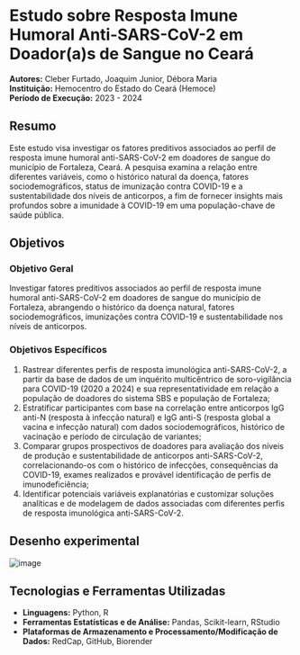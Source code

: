 # Estudo sobre Resposta Imune Humoral Anti-SARS-CoV-2 em Doador(a)s de Sangue no Ceará

**Autores:** Cleber Furtado, Joaquim Junior, Débora Maria  
**Instituição:** Hemocentro do Estado do Ceará (Hemoce)  
**Período de Execução:** 2023 - 2024

## Resumo

Este estudo visa investigar os fatores preditivos associados ao perfil de resposta imune humoral anti-SARS-CoV-2 em doadores de sangue do município de Fortaleza, Ceará. A pesquisa examina a relação entre diferentes variáveis, como o histórico natural da doença, fatores sociodemográficos, status de imunização contra COVID-19 e a sustentabilidade dos níveis de anticorpos, a fim de fornecer insights mais profundos sobre a imunidade à COVID-19 em uma população-chave de saúde pública.

## Objetivos

### Objetivo Geral
Investigar fatores preditivos associados ao perfil de resposta imune humoral anti-SARS-CoV-2 em doadores de sangue do município de Fortaleza, abrangendo o histórico da doença natural, fatores sociodemográficos, 
imunizações contra COVID-19 e sustentabilidade nos níveis de anticorpos.

### Objetivos Específicos
1) Rastrear diferentes perfis de resposta imunológica anti-SARS-CoV-2, a partir da base de dados de um inquérito multicêntrico de soro-vigilância para COVID-19 (2020 a 2024)
   e sua representatividade em relação a população de doadores do sistema SBS e população de Fortaleza;
2) Estratificar participantes com base na correlação entre anticorpos IgG anti-N (resposta à infecção natural) e IgG anti-S (resposta global a vacina e infecção natural)
   com dados sociodemográficos, histórico de vacinação e período de circulação de variantes;
3) Comparar grupos prospectivos de doadores para avaliação dos níveis de produção e sustentabilidade de anticorpos anti-SARS-CoV-2, correlacionando-os com o histórico de infecções,
   consequências da COVID-19, exames realizados e provável identificação de perfis de imunodeficiência;
4) Identificar potenciais variáveis explanatórias e customizar soluções analíticas e de modelagem de dados associadas com diferentes perfis de resposta imunológica anti-SARS-CoV-2.


## Desenho experimental
![image](https://github.com/user-attachments/assets/45687cf4-109f-41ec-af61-edc05e39bf38)

## Tecnologias e Ferramentas Utilizadas

- **Linguagens:** Python, R
- **Ferramentas Estatísticas e de Análise:** Pandas, Scikit-learn, RStudio
- **Plataformas de Armazenamento e Processamento/Modificação de Dados:** RedCap, GitHub, Biorender

